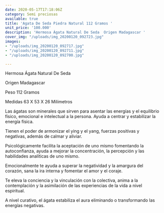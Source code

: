 ```yaml
---
date: 2020-05-17T17:18:06Z
category: Semi preciosas
available: true
title: 'Agata De Seda Piedra Natural 112 Gramos '
unit_price: '100.000'
description: 'Hermosa Ágata Natural De Seda  Origen Madagascar '
cover_img: "/uploads/img_20200120_092723.jpg"
images:
- "/uploads/img_20200120_092717.jpg"
- "/uploads/img_20200120_092711.jpg"
- "/uploads/img_20200120_092700.jpg"

---
```

Hermosa Ágata Natural De Seda 

Origen Madagascar 

Peso 112 Gramos

Medidas 63 X 53 X 26 Milímetros 

Las ágatas son minerales que sirven para asentar las energías y el equilibrio físico, emocional e intelectual a la persona. Ayuda a centrar y estabilizar la energía física.

Tienen el poder de armonizar el ying y el yang, fuerzas positivas y negativas, además de calmar y aliviar.

Psicológicamente facilita la aceptación de uno mismo fomentando la autoconfianza, ayuda a mejorar la concentración, la percepción y las habilidades analíticas de uno mismo.

Emocionalmente te ayuda a superar la negatividad y la amargura del corazón, sana la ira interna y fomentar el amor y el coraje.

Te eleva la conciencia y la vinculación con la colectiva, anima a la contemplación y la asimilación de las experiencias de la vida a nivel espiritual.

A nivel curativo, el ágata estabiliza el aura eliminando o transformando las energías negativas.